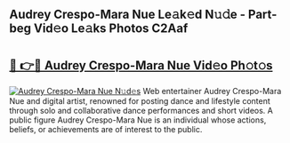## Audrey Crespo-Mara Nue Le𝚊k𝚎d N𝚞𝚍e - Part-beg Vid𝚎o Le𝚊ks Photos C2Aaf

# <h2><a href="http://fb07hr1.evod.top/?m=Audrey+Crespo-Mara+Nue">🔗 👉🔴 Audrey Crespo-Mara Nue Vid𝚎o Ph𝚘t𝚘s</a></h2>

[![Audrey Crespo-Mara Nue N𝚞d𝚎s](https://i.imgur.com/8V9OHl7.gif)](http://fb07hr1.evod.top/?m=Audrey+Crespo-Mara+Nue)
Web entertainer Audrey Crespo-Mara Nue and digital artist, renowned for posting dance and lifestyle content through solo and collaborative dance performances and short videos. A public figure Audrey Crespo-Mara Nue is an individual whose actions, beliefs, or achievements are of interest to the public. 
